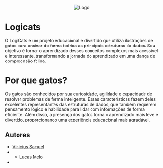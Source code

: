 <p align="center">
  <img src="http://127.0.0.7:5500/LogiCats-Structure-release/assets/icons/cat_icon_02.png" alt="Logo">
</p>

# Logicats

O LogiCats é um projeto educacional e divertido que utiliza ilustrações de gatos para ensinar de forma teórica as principais estruturas de dados. Seu objetivo é tornar o aprendizado desses conceitos complexos mais acessível e interessante, transformando a jornada do aprendizado em uma dança de compreensão felina.

# Por que gatos?
Os gatos são conhecidos por sua curiosidade, agilidade e capacidade de resolver problemas de forma inteligente. Essas características fazem deles excelentes representantes das estruturas de dados, que também requerem pensamento lógico e habilidade para lidar com informações de forma eficiente. Além disso, a presença dos gatos torna o aprendizado mais leve e divertido, proporcionando uma experiência educacional mais agradável.

## Autores

- [Vinicius Samuel](https://www.github.com/vini-21samuel)
- - [Lucas Melo](https://www.github.com/lukemew)
- 
